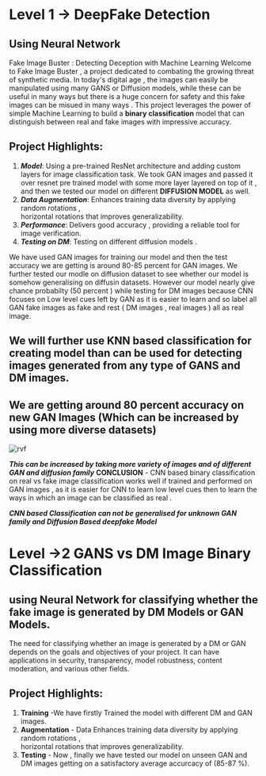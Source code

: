 # Level 1 -> DeepFake Detection 
## Using Neural Network
Fake Image Buster : Detecting Deception with Machine Learning
Welcome to Fake Image Buster , a project dedicated to combating the growing threat of synthetic media.
In today's digital age , the images can easily be manipulated using many GANS or Diffusion models, while these can be useful in many ways but there is a huge concern for safety and this fake images can be misued in many ways .
This project leverages the power of simple Machine Learning to build a **binary classification** model that can distinguish between real and fake images with impressive accuracy.

## Project Highlights:

1. ***Model***:   Using a pre-trained ResNet architecture and adding custom layers for image classification task. We took GAN images and passed it over resnet pre trained model with some more layer layered on top of it , and then we tested our model on different **DIFFUSION MODEL** as well.
1. ***Data Augmentation***:   Enhances training data diversity by applying random rotations ,  
     horizontal rotations that improves generalizability.
1. ***Performance***:   Delivers good accuracy , providing a reliable tool for image verification.
1. ***Testing on DM***:  Testing on different diffusion models .


   





We have used GAN images for training our model and then the test accuracy we are getting is around 80-85 percent for GAN images. 
We further tested our modle on diffusion dataset to see whether our model is somehow generalising on diffusin datasets.
However our model nearly give chance probabilty (50 percent ) while testing for DM images because CNN focuses on Low level cues left by GAN as it is easier to learn and so label all GAN fake images as fake and rest ( DM images , real images ) all as real image. 

## We will further use KNN based classification for creating model than can be used for detecting images generated from any type of GANS and DM images. 

## We are getting around 80 percent accuracy on new GAN Images (Which can be increased by using more diverse datasets)
![rvf](https://github.com/Priyam7295/DeepFakeDetection/assets/136225328/09c85ac6-9b7a-4923-bba2-7b69e6cafcf5)


***This can be increased by taking more variety of images and of different GAN and diffusion family***
**CONCLUSION** - CNN based binary classification on real vs fake image classification works well if trained and performed on GAN images , as it is easier for CNN to learn low level cues then to learn the ways in which an image can be classified as real .

***CNN based Classification can not be generalised for unknown GAN family and Diffusion Based deepfake Model***



# Level ->2 GANS vs DM Image Binary Classification

## using Neural Network for classifying whether the fake image is generated by DM Models or GAN Models.
The need for classifying whether an image is generated by a DM or GAN depends on the goals and objectives of your project. It can have applications in security, transparency, model robustness, content moderation, and various other fields.

## Project Highlights:
   1. **Training** -We have firstly Trained the model with different DM and GAN images.
   2. **Augmentation** - Data Enhances training data diversity by applying random 
 rotations ,  
      horizontal rotations that improves generalizability.
   3.  **Testing** - Now , finally we have tested our model on unseen GAN and DM images getting on a 
 satisfactory average accurcacy of (85-87 %).


